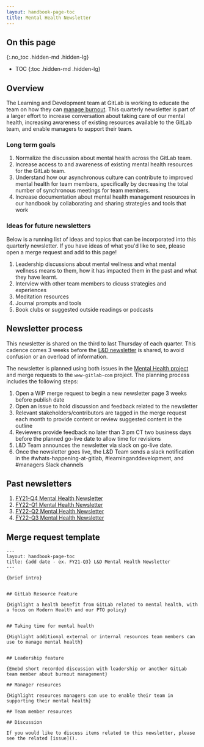 ```yaml
---
layout: handbook-page-toc
title: Mental Health Newsletter
---
```


## On this page
{:.no_toc .hidden-md .hidden-lg}

- TOC
{:toc .hidden-md .hidden-lg}


## Overview

The Learning and Development team at GitLab is working to educate the team on how they can [manage burnout](https://gitlab.com/groups/gitlab-com/people-group/learning-development/-/epics/24). This quarterly newsletter is part of a larger effort to increase conversation about taking care of our mental health, increasing awareness of existing resources available to the GitLab team, and enable managers to support their team.

### Long term goals

1. Normalize the discussion about mental health across the GitLab team.
1. Increase access to and awareness of existing mental health resources for the GitLab team.
1. Understand how our asynchronous culture can contribute to improved mental health for team members, specifically by decreasing the total number of synchronous meetings for team members.
1. Increase documentation about mental health management resources in our handbook by collaborating and sharing strategies and tools that work

### Ideas for future newsletters

Below is a running list of ideas and topics that can be incorporated into this quarterly newsletter. If you have ideas of what you'd like to see, please open a merge request and add to this page!

1. Leadership discussions about mental wellness and what mental wellness means to them, how it has impacted them in the past and what they have learnt.
1. Interview with other team members to dicuss strategies and experiences
1. Meditation resources
1. Journal prompts and tools
1. Book clubs or suggested outside readings or podcasts

## Newsletter process

This newsletter is shared on the third to last Thursday of each quarter. This cadence comes 3 weeks before the [L&D newsletter](/handbook/people-group/learning-and-development/newsletter/) is shared, to avoid confusion or an overload of information.

The newsletter is planned using both issues in the [Mental Health project](https://gitlab.com/gitlab-com/people-group/learning-development/mental-health) and merge requests to the `www-gitlab-com` project. The planning process includes the following steps:

1. Open a WIP merge request to begin a new newsletter page 3 weeks before publish date
1. Open an issue to hold discussion and feedback related to the newsletter
1. Relevant stakeholders/contributors are tagged in the merge request each month to provide content or review suggested content in the outline
1. Reviewers provide feedback no later than 3 pm CT two business days before the planned go-live date to allow time for revisions
1. L&D Team announces the newsletter via slack on go-live date.
1. Once the newsletter goes live, the L&D Team sends a slack notification in the #whats-happening-at-gitlab, #learninganddevelopment, and #managers Slack channels

## Past newsletters

1. [FY21-Q4 Mental Health Newsletter](/handbook/people-group/learning-and-development/newsletter/mental-health-newsletter/FY21-Q4/)
1. [FY22-Q1 Mental Health Newsletter](/handbook/people-group/learning-and-development/newsletter/mental-health-newsletter/FY22-Q1/)
1. [FY22-Q2 Mental Health Newsletter](/handbook/people-group/learning-and-development/newsletter/mental-health-newsletter/FY22-Q2/)
1. [FY22-Q3 Mental Health Newsletter](/handbook/people-group/learning-and-development/newsletter/mental-health-newsletter/FY22-Q3/)

## Merge request template

```
---
layout: handbook-page-toc
title: {add date - ex. FY21-Q3} L&D Mental Health Newsletter
---

{brief intro}


## GitLab Resource Feature

{Highlight a health benefit from GitLab related to mental health, with a focus on Modern Health and our PTO policy}


## Taking time for mental health

{Highlight additional external or internal resources team members can use to manage mental health}


## Leadership feature 

{Emebd short recorded discussion with leadership or another GitLab team member about burnout management}

## Manager resources

{Highlight resources managers can use to enable their team in supporting their mental health}

## Team member resources

## Discussion 

If you would like to discuss items related to this newsletter, please see the related [issue](). 

```
